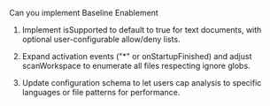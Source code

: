 Can you implement Baseline Enablement

1. Implement isSupported to default to true for text documents, with optional user-configurable allow/deny lists.

2. Expand activation events ("*" or onStartupFinished) and adjust scanWorkspace to enumerate all files respecting ignore globs.

2. Update configuration schema to let users cap analysis to specific languages or file patterns for performance.